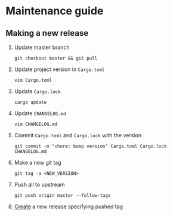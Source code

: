 # Maintenance guide

## Making a new release

1. Update master branch

   ```shell
   git checkout master && git pull
   ```

1. Update project version in `Cargo.toml`

   ```shell
   vim Cargo.toml
   ```

1. Update `Cargo.lock`

   ```shell
   cargo update
   ```

1. Update `CHANGELOG.md`

   ```shell
   vim CHANGELOG.md
   ```

1. Commit `Cargo.toml` and `Cargo.lock` with the version

   ```shell
   git commit -m "chore: bump version" Cargo.toml Cargo.lock CHANGELOG.md
   ```

1. Make a new git tag

   ```shell
   git tag -a <NEW_VERSION>
   ```

1. Push all to upstream

   ```shell
   git push origin master --follow-tags
   ```

1. [Create](https://github.com/lowitea/gitlobster/releases/new) a new release specifying pushed tag
